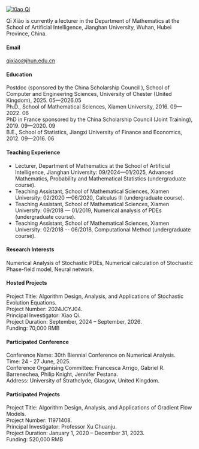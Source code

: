 
[![Xiao Qi](https://oathkeeper-qi.github.io/)](https://oathkeeper-qi.github.io/)

Qī Xiào is currently a lecturer in the Department of Mathematics at the School of Artificial Intelligence, Jianghan University, Wuhan, Hubei Province, China.

#### Email
qixiao@jhun.edu.cn

#### Education
Postdoc (sponsored by the China Scholarship Council ), School of Computer and Engineering Sciences, University of Chester (United Kingdom),  2025. 05—2026.05\
Ph.D., School of Mathematical Sciences, Xiamen University, 2016. 09—2022. 06\
PhD in France sponsored by the China Scholarship Council (Joint Training), 2019. 09—2020. 09\
B.E., School of Statistics, Jiangxi University of Finance and Economics, 2012. 09—2016. 06


#### Teaching Experience
- Lecturer, Department of Mathematics at the School of Artificial Intelligence, Jianghan University: 09/2024—01/2025, Advanced Mathematics, Probability and Mathematical Statistics (undergraduate course).
- Teaching Assistant, School of Mathematical Sciences, Xiamen University: 02/2020 —06/2020, Calculus III (undergraduate course).
- Teaching Assistant, School of Mathematical Sciences, Xiamen University: 09/2018 — 01/2019, Numerical analysis of PDEs  (undergraduate course).
- Teaching Assistant, School of Mathematical Sciences, Xiamen University: 02/2018 -- 06/2018, Computational Method (undergraduate course).


#### Research Interests
Numerical Analysis of Stochastic PDEs, Numerical calculation of Stochastic Phase-field model, Neural network.

#### Hosted Projects
Project Title: Algorithm Design, Analysis, and Applications of Stochastic Evolution Equations.\
Project Number: 2024JCYJ04.\
Principal Investigator: Xiao Qi.\
Project Duration: September, 2024 – September, 2026.\
Funding: 70,000 RMB

#### Participated Conference
Conference Name: 30th Biennial Conference on Numerical Analysis.\
Time: 24 - 27 June, 2025.\
Conference Organising Committee: Francesca Arrigo, Gabriel R. Barrenechea, Philip Knight, Jennifer Pestana.\
Address: University of Strathclyde, Glasgow, United Kingdom.

#### Participated Projects
Project Title: Algorithm Design, Analysis, and Applications of Gradient Flow Models.\
Project Number: 11971408.\
Principal Investigator: Professor Xu Chuanju.\
Project Duration: January 1, 2020 – December 31, 2023.\
Funding: 520,000 RMB

